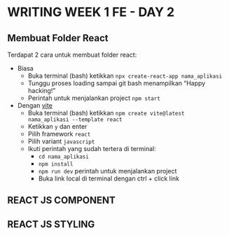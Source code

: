 # WRITING WEEK 1 FE - DAY 2
## Membuat Folder React
Terdapat 2 cara untuk membuat folder react:
- Biasa
  - Buka terminal (bash) ketikkan `npx create-react-app nama_aplikasi`
  - Tunggu proses loading sampai git bash menampilkan “Happy hacking!”
  - Perintah untuk menjalankan project `npm start`
- Dengan [vite](https://vitejs.dev/guide/)
  - Buka terminal (bash) ketikkan `npm create vite@latest nama_aplikasi --template react`
  - Ketikkan `y` dan enter
  - Pilih framework `react`
  - Pilih variant `javascript`
  - Ikuti perintah yang sudah tertera di terminal:
    - `cd nama_aplikasi`
    - `npm install`
    - `npm run dev` perintah untuk menjalankan project
    - Buka link local di terminal dengan ctrl + click link

## REACT JS COMPONENT
## REACT JS STYLING
